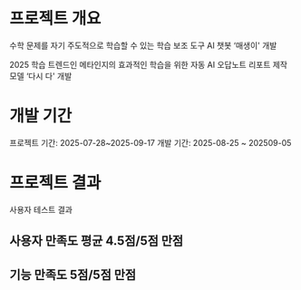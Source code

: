 # 프로젝트 개요
수학 문제를 자기 주도적으로 학습할 수 있는 
학습 보조 도구 AI 챗봇 ‘매생이' 개발

2025 학습 트렌드인 메타인지의 효과적인 학습을 위한 
자동 AI 오답노트 리포트 제작 모델 ‘다시 다' 개발

# 개발 기간
프로젝트 기간: 2025-07-28~2025-09-17
개발 기간: 2025-08-25 ~ 202509-05


# 프로젝트 결과 
사용자 테스트 결과 
## 사용자 만족도 평균 4.5점/5점 만점
## 기능 만족도 5점/5점 만점
